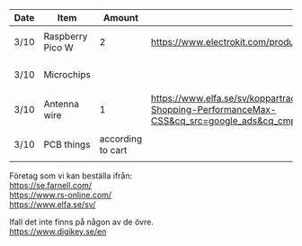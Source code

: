 | Date     | Item            |Amount           | Link          | Approved/ordered        | Received               | 
|----------|-----------------|-----------------|---------------|-------------------------|------------------------|
| 3/10       |Raspberry Pico W |   2            |https://www.electrokit.com/produkt/raspberry-pi-pico-wh/   | <ul><li>[ ] </li></ul>  | <ul><li>[ ] </li></ul> | 
| 3/10     |Microchips       |                 |                | <ul><li>[ ] </li></ul>  | <ul><li>[ ] </li></ul> | 
| 3/10     |Antenna wire     |    1             |https://www.elfa.se/sv/koppartrad-008mm-o0-1mm-200g-block-cul-200-10/p/15550334?ext_cid=shgooaqsesv-Shopping-PerformanceMax-CSS&cq_src=google_ads&cq_cmp=20378176305&cq_con=&cq_term=&cq_med=pla&cq_plac=&cq_net=x&cq_pos=&cq_plt=gp                | <ul><li>[ ] </li></ul>  | <ul><li>[ ] </li></ul> | 
| 3/10     |PCB  things      |according to cart|                | <ul><li>[ ] </li></ul>  | <ul><li>[ ] </li></ul> | 



Företag som vi kan beställa ifrån: <br>
https://se.farnell.com/ <br>
https://www.rs-online.com/ <br>
https://www.elfa.se/sv/<br>

Ifall det inte finns på någon av de övre. <br>
https://www.digikey.se/en
